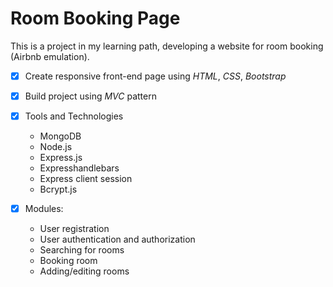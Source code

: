 # Room Booking Page

This is a project in my learning path, developing a website for room booking (Airbnb emulation).

- [x] Create responsive front-end page using *HTML*, *CSS*, *Bootstrap*
- [x] Build project using *MVC* pattern

- [x] Tools and Technologies
  - MongoDB
  - Node.js
  - Express.js
  - Expresshandlebars
  - Express client session
  - Bcrypt.js
  
- [x] Modules:
    - User registration
    - User authentication and authorization
    - Searching for rooms
    - Booking room
    - Adding/editing rooms
